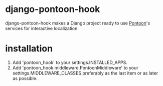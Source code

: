 django-pontoon-hook
===================

django-pontoon-hook makes a Django project ready to use [Pontoon][1]'s services
for interactive localization.

[1]: https://github.com/mathjazz/pontoon

installation
============

 1. Add 'pontoon_hook' to your settings.INSTALLED_APPS.
 2. Add 'pontoon_hook.middleware.PontoonMiddleware' to your settings.MIDDLEWARE_CLASSES
    preferably as the last item or as later as possible.
